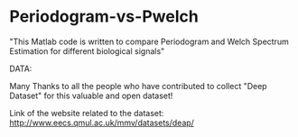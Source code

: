 # Periodogram-vs-Pwelch

"This Matlab code is written to compare Periodogram and Welch Spectrum Estimation for different biological signals"


DATA: 

 Many Thanks to all the people who have contributed to collect "Deep Dataset" for this valuable and open dataset!

 Link of the website related to the dataset: http://www.eecs.qmul.ac.uk/mmv/datasets/deap/
